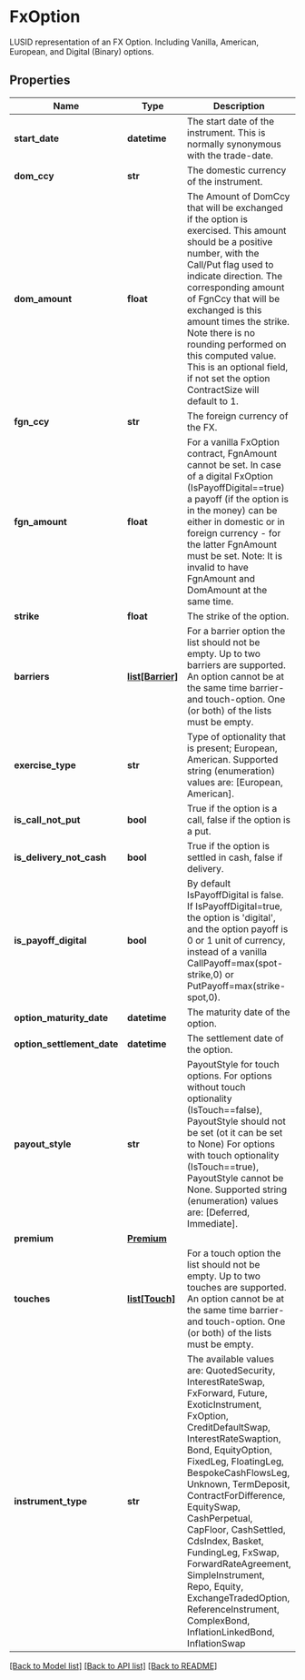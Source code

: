 # FxOption

LUSID representation of an FX Option.  Including Vanilla, American, European, and Digital (Binary) options.

## Properties
Name | Type | Description | Notes
------------ | ------------- | ------------- | -------------
**start_date** | **datetime** | The start date of the instrument. This is normally synonymous with the trade-date. | 
**dom_ccy** | **str** | The domestic currency of the instrument. | 
**dom_amount** | **float** | The Amount of DomCcy that will be exchanged if the option is exercised.  This amount should be a positive number, with the Call/Put flag used to indicate direction.  The corresponding amount of FgnCcy that will be exchanged is this amount times the strike.  Note there is no rounding performed on this computed value.  This is an optional field, if not set the option ContractSize will default to 1. | [optional] 
**fgn_ccy** | **str** | The foreign currency of the FX. | 
**fgn_amount** | **float** | For a vanilla FxOption contract, FgnAmount cannot be set.  In case of a digital FxOption (IsPayoffDigital&#x3D;&#x3D;true)  a payoff (if the option is in the money) can be either  in domestic or in foreign currency - for the latter  FgnAmount must be set.  Note: It is invalid to have FgnAmount and DomAmount  at the same time. | [optional] 
**strike** | **float** | The strike of the option. | [optional] 
**barriers** | [**list[Barrier]**](Barrier.md) | For a barrier option the list should not be empty. Up to two barriers are supported.  An option cannot be at the same time barrier- and touch-option.  One (or both) of the lists must be empty. | [optional] 
**exercise_type** | **str** | Type of optionality that is present; European, American.    Supported string (enumeration) values are: [European, American]. | [optional] 
**is_call_not_put** | **bool** | True if the option is a call, false if the option is a put. | 
**is_delivery_not_cash** | **bool** | True if the option is settled in cash, false if delivery. | 
**is_payoff_digital** | **bool** | By default IsPayoffDigital is false. If IsPayoffDigital&#x3D;true,  the option is &#39;digital&#39;, and the option payoff is 0 or 1 unit of currency,  instead of a vanilla CallPayoff&#x3D;max(spot-strike,0) or PutPayoff&#x3D;max(strike-spot,0). | [optional] 
**option_maturity_date** | **datetime** | The maturity date of the option. | 
**option_settlement_date** | **datetime** | The settlement date of the option. | 
**payout_style** | **str** | PayoutStyle for touch options.  For options without touch optionality (IsTouch&#x3D;&#x3D;false),  PayoutStyle should not be set (ot it can be set to None)  For options with touch optionality (IsTouch&#x3D;&#x3D;true),  PayoutStyle cannot be None.    Supported string (enumeration) values are: [Deferred, Immediate]. | [optional] 
**premium** | [**Premium**](Premium.md) |  | [optional] 
**touches** | [**list[Touch]**](Touch.md) | For a touch option the list should not be empty. Up to two touches are supported.  An option cannot be at the same time barrier- and touch-option.  One (or both) of the lists must be empty. | [optional] 
**instrument_type** | **str** | The available values are: QuotedSecurity, InterestRateSwap, FxForward, Future, ExoticInstrument, FxOption, CreditDefaultSwap, InterestRateSwaption, Bond, EquityOption, FixedLeg, FloatingLeg, BespokeCashFlowsLeg, Unknown, TermDeposit, ContractForDifference, EquitySwap, CashPerpetual, CapFloor, CashSettled, CdsIndex, Basket, FundingLeg, FxSwap, ForwardRateAgreement, SimpleInstrument, Repo, Equity, ExchangeTradedOption, ReferenceInstrument, ComplexBond, InflationLinkedBond, InflationSwap | 

[[Back to Model list]](../README.md#documentation-for-models) [[Back to API list]](../README.md#documentation-for-api-endpoints) [[Back to README]](../README.md)


